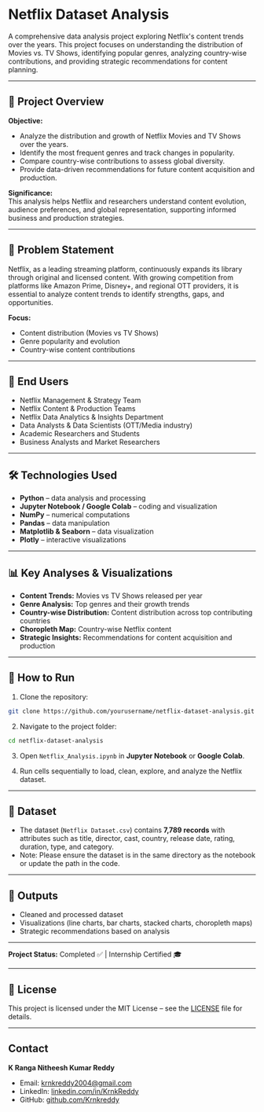 # Netflix Dataset Analysis

A comprehensive data analysis project exploring Netflix's content trends over the years. This project focuses on understanding the distribution of Movies vs. TV Shows, identifying popular genres, analyzing country-wise contributions, and providing strategic recommendations for content planning.

---

## 📂 Project Overview

**Objective:**  
- Analyze the distribution and growth of Netflix Movies and TV Shows over the years.  
- Identify the most frequent genres and track changes in popularity.  
- Compare country-wise contributions to assess global diversity.  
- Provide data-driven recommendations for future content acquisition and production.

**Significance:**  
This analysis helps Netflix and researchers understand content evolution, audience preferences, and global representation, supporting informed business and production strategies.

---

## 🎯 Problem Statement

Netflix, as a leading streaming platform, continuously expands its library through original and licensed content. With growing competition from platforms like Amazon Prime, Disney+, and regional OTT providers, it is essential to analyze content trends to identify strengths, gaps, and opportunities.  

**Focus:**  
- Content distribution (Movies vs TV Shows)  
- Genre popularity and evolution  
- Country-wise content contributions  

---

## 👥 End Users

- Netflix Management & Strategy Team  
- Netflix Content & Production Teams  
- Netflix Data Analytics & Insights Department  
- Data Analysts & Data Scientists (OTT/Media industry)  
- Academic Researchers and Students  
- Business Analysts and Market Researchers  

---

## 🛠 Technologies Used

- **Python** – data analysis and processing  
- **Jupyter Notebook / Google Colab** – coding and visualization  
- **NumPy** – numerical computations  
- **Pandas** – data manipulation  
- **Matplotlib & Seaborn** – data visualization  
- **Plotly** – interactive visualizations  

---

## 📊 Key Analyses & Visualizations

- **Content Trends:** Movies vs TV Shows released per year  
- **Genre Analysis:** Top genres and their growth trends  
- **Country-wise Distribution:** Content distribution across top contributing countries  
- **Choropleth Map:** Country-wise Netflix content  
- **Strategic Insights:** Recommendations for content acquisition and production  

---

## 🚀 How to Run

1. Clone the repository:  
```bash
git clone https://github.com/yourusername/netflix-dataset-analysis.git
````

2. Navigate to the project folder:

```bash
cd netflix-dataset-analysis
```

3. Open `Netflix_Analysis.ipynb` in **Jupyter Notebook** or **Google Colab**.

4. Run cells sequentially to load, clean, explore, and analyze the Netflix dataset.

---

## 📁 Dataset

* The dataset (`Netflix Dataset.csv`) contains **7,789 records** with attributes such as title, director, cast, country, release date, rating, duration, type, and category.
* Note: Please ensure the dataset is in the same directory as the notebook or update the path in the code.

---

## 📌 Outputs

* Cleaned and processed dataset
* Visualizations (line charts, bar charts, stacked charts, choropleth maps)
* Strategic recommendations based on analysis

---

**Project Status:** Completed ✅ | Internship Certified 🎓

---

## 📜 License

This project is licensed under the MIT License – see the [LICENSE](LICENSE) file for details.

---

## Contact

**K Ranga Nitheesh Kumar Reddy**

* Email: [krnkreddy2004@gmail.com](mailto:krnkreddy2004@gmail.com)
* LinkedIn: [linkedin.com/in/KrnkReddy](https://www.linkedin.com/in/krnkreddy/)
* GitHub: [github.com/Krnkreddy](https://github.com/Krnkreddy)
